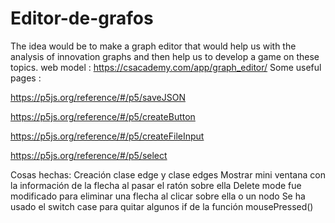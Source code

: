 # Editor-de-grafos
The idea would be to make a graph editor that would help us with the analysis of innovation graphs and then help us to develop a game on these topics.
web model : https://csacademy.com/app/graph_editor/
Some useful pages : 

https://p5js.org/reference/#/p5/saveJSON 

https://p5js.org/reference/#/p5/createButton 

https://p5js.org/reference/#/p5/createFileInput 

https://p5js.org/reference/#/p5/select 

Cosas hechas:
Creación clase edge y clase edges
Mostrar mini ventana con la información de la flecha al pasar el ratón sobre ella
Delete mode fue modificado para eliminar una flecha al clicar sobre ella o un nodo
Se ha usado el switch case para quitar algunos if de la función mousePressed()